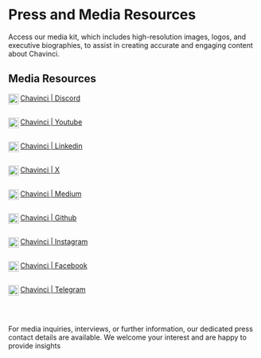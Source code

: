 # Press and Media Resources

Access our media kit, which includes high-resolution images, logos, and executive biographies, to assist in creating accurate and engaging content about Chavinci.

## Media Resources


<a href="https://discord.gg/zfJEzYEnVD"><img align="left" src="https://raw.githubusercontent.com/srkanyalcinkaya/docs-chavinci/main/docs/assets/images/discord.png" alt="Chavinci | Discord" width="21px"/>Chavinci | Discord</a></br> </br>

<a href="https://www.youtube.com/channel/UCVezGvOVCzviakDX63jPeHQ"><img align="left" src="https://raw.githubusercontent.com/srkanyalcinkaya/docs-chavinci/main/docs/assets/images/youtube.png" alt="Chavinci | Youtube" width="21px"/>Chavinci | Youtube</a></br> </br>

<a href="https://www.linkedin.com/company/chavinci/"><img align="left" src="https://raw.githubusercontent.com/srkanyalcinkaya/docs-chavinci/main/docs/assets/images/linkedin.png" alt="Chavinci | Linkedin" width="21px"/>Chavinci | Linkedin</a></br> </br>

<a href="https://twitter.com/ChavinciNetwork"><img align="left" src="https://raw.githubusercontent.com/srkanyalcinkaya/docs-chavinci/main/docs/assets/images/twitter.png" alt="Chavinci | X" width="21px"/>Chavinci | X</a></br> </br>

<a href="https://medium.com/@chavinci"><img align="left" src="https://raw.githubusercontent.com/srkanyalcinkaya/docs-chavinci/main/docs/assets/images/medium.png" alt="Chavinci | Medium" width="21px"/>Chavinci | Medium</a></br> </br>

<a href="https://github.com/chavinci-chain"><img align="left" src="https://raw.githubusercontent.com/srkanyalcinkaya/docs-chavinci/main/docs/assets/images/github.png" alt="Chavinci | Github" width="21px"/>Chavinci | Github</a></br> </br>

<a href="https://www.instagram.com/chavincii/"><img align="left" src="https://raw.githubusercontent.com/srkanyalcinkaya/docs-chavinci/main/docs/assets/images/instagram.png" alt="Chavinci | Instagram" width="21px"/>Chavinci | Instagram</a></br> </br>

<a href="https://www.facebook.com/chavincinetwork/"><img align="left" src="https://raw.githubusercontent.com/srkanyalcinkaya/docs-chavinci/main/docs/assets/images/facebook.png" alt="Chavinci | Facebook" width="21px"/>Chavinci | Facebook</a></br> </br>

<a href="https://t.me/chavinci"><img align="left" src="https://raw.githubusercontent.com/srkanyalcinkaya/docs-chavinci/main/docs/assets/images/telegram.png" alt="Chavinci | Telegram" width="21px"/>Chavinci | Telegram</a></br> </br>

</br>

For media inquiries, interviews, or further information, our dedicated press contact details are available. We welcome your interest and are happy to provide insights 